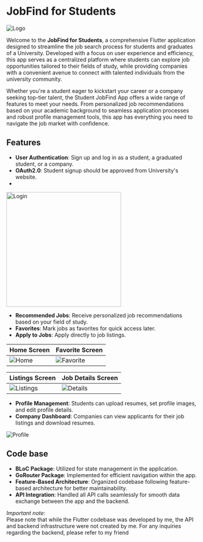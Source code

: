 # JobFind for Students

![Logo](https://github.com/Thanasis-Traitsis/jobfind_for_students/blob/main/assets/images/logo-blue.png?raw=true)

Welcome to the **JobFind for Students**, a comprehensive Flutter application designed to streamline the job search process for students and graduates of a University. Developed with a focus on user experience and efficiency, this app serves as a centralized platform where students can explore job opportunities tailored to their fields of study, while providing companies with a convenient avenue to connect with talented individuals from the university community.

Whether you're a student eager to kickstart your career or a company seeking top-tier talent, the Student JobFind App offers a wide range of features to meet your needs. From personalized job recommendations based on your academic background to seamless application processes and robust profile management tools, this app has everything you need to navigate the job market with confidence.

## Features

- **User Authentication**: Sign up and log in as a student, a graduated student, or a company.
- **OAuth2.0**: Student signup should be approved from University's website.
- 
<img src="https://github.com/Thanasis-Traitsis/jobfind_for_students/blob/main/assets/images/login.png?raw=true" alt="Login" width="300" height="auto">

- **Recommended Jobs**: Receive personalized job recommendations based on your field of study.
- **Favorites**: Mark jobs as favorites for quick access later.
- **Apply to Jobs**: Apply directly to job listings.

| Home Screen | Favorite Screen |
| -------- | ------- |
| ![Home](https://github.com/Thanasis-Traitsis/jobfind_for_students/blob/main/assets/images/home.png?raw=true)| ![Favorite](https://github.com/Thanasis-Traitsis/jobfind_for_students/blob/main/assets/images/favorite.png?raw=true) | 

| Listings Screen | Job Details Screen |
| ------- | -------- |
| ![Listings](https://github.com/Thanasis-Traitsis/jobfind_for_students/blob/main/assets/images/job_listings.png?raw=true) | ![Details](https://github.com/Thanasis-Traitsis/jobfind_for_students/blob/main/assets/images/job_details.png?raw=true) |

- **Profile Management**: Students can upload resumes, set profile images, and edit profile details.
- **Company Dashboard**: Companies can view applicants for their job listings and download resumes.

![Profile](https://github.com/Thanasis-Traitsis/jobfind_for_students/blob/main/assets/images/profile.png?raw=true)

## Code base

- **BLoC Package**: Utilized for state management in the application.
- **GoRouter Package**: Implemented for efficient navigation within the app.
- **Feature-Based Architecture**: Organized codebase following feature-based architecture for better maintainability.
- **API Integration**: Handled all API calls seamlessly for smooth data exchange between the app and the backend.

*Important note:* <br>
Please note that while the Flutter codebase was developed by me, the API and backend infrastructure were not created by me. For any inquiries regarding the backend, please refer to my friend 
